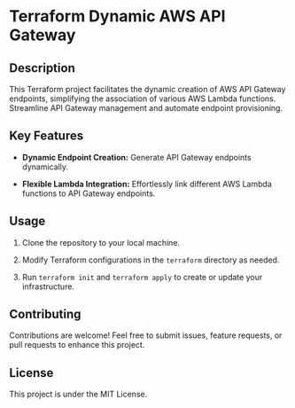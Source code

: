 # Terraform Dynamic AWS API Gateway

## Description

This Terraform project facilitates the dynamic creation of AWS API Gateway endpoints, simplifying the association of various AWS Lambda functions. Streamline API Gateway management and automate endpoint provisioning.

## Key Features

- **Dynamic Endpoint Creation:** Generate API Gateway endpoints dynamically.
  
- **Flexible Lambda Integration:** Effortlessly link different AWS Lambda functions to API Gateway endpoints.

## Usage

1. Clone the repository to your local machine.
   
2. Modify Terraform configurations in the `terraform` directory as needed.

3. Run `terraform init` and `terraform apply` to create or update your infrastructure.

## Contributing

Contributions are welcome! Feel free to submit issues, feature requests, or pull requests to enhance this project.

## License

This project is under the MIT License.
